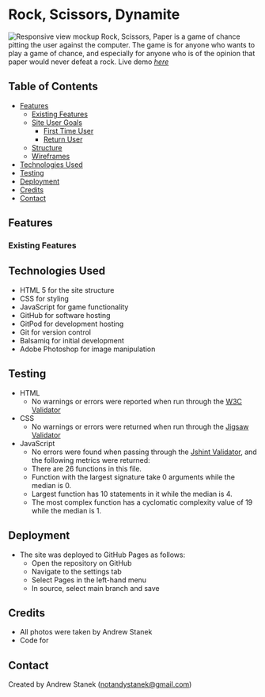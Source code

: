 # Rock, Scissors, Dynamite

![Responsive view mockup]()
Rock, Scissors, Paper is a game of chance pitting the user against the computer.  The game is for anyone who wants to play a game of chance, and especially for anyone who is of the opinion that paper would never defeat a rock.
Live demo [_here_](https://notandy82.github.io/project-portfolio-2/)

## Table of Contents
* [Features](#features)
  * [Existing Features](#existing-features)
  * [Site User Goals](#site-user-goals)
    * [First Time User](#first-time-user)
    * [Return User](#return-user)
  * [Structure](#structure)
  * [Wireframes](#wireframes)
* [Technologies Used](#technologies-used)
* [Testing](#testing)
* [Deployment](#deployment)
* [Credits](#credits)
* [Contact](#contact)

## Features


### Existing Features


## Technologies Used
- HTML 5 for the site structure
- CSS for styling
- JavaScript for game functionality
- GitHub for software hosting
- GitPod for development hosting
- Git for version control
- Balsamiq for initial development
- Adobe Photoshop for image manipulation

## Testing
- HTML
  - No warnings or errors were reported when run through the [W3C Validator](https://validator.w3.org/nu/?doc=https%3A%2F%2Fnotandy82.github.io%2Fproject-portfolio-2%2F)
- CSS
  - No warnings or errors were returned when run through the [Jigsaw Validator](https://jigsaw.w3.org/css-validator/validator?uri=https%3A%2F%2Fnotandy82.github.io%2Fproject-portfolio-2%2F&profile=css3svg&usermedium=all&warning=1&vextwarning=&lang=en)
- JavaScript
  - No errors were found when passing through the [Jshint Validator](https://jshint.com/), and the following metrics were returned:
   - There are 26 functions in this file.
   - Function with the largest signature take 0 arguments while the median is 0.
   - Largest function has 10 statements in it while the median is 4.
   - The most complex function has a cyclomatic complexity value of 19 while the median is 1.


## Deployment
- The site was deployed to GitHub Pages as follows:
  - Open the repository on GitHub
  - Navigate to the settings tab
  - Select Pages in the left-hand menu
  - In source, select main branch and save

## Credits
- All photos were taken by Andrew Stanek
- Code for 

## Contact
Created by Andrew Stanek (notandystanek@gmail.com)